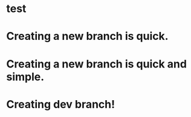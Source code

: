 # test

# Creating a new branch is quick.


# Creating a new branch is quick and simple.

# Creating dev branch!
